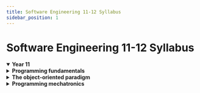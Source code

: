 ```yaml
---
title: Software Engineering 11-12 Syllabus
sidebar_position: 1
---
```

# Software Engineering 11-12 Syllabus
<details open>
<summary> <b>Year 11</b> </summary>  
<details>
<summary> <b> Programming fundamentals </b></summary>

## Programming fundamentals

### Software development

#### Explore fundamental software development steps used by programmers when designing software

Including:
- requirements definition
- determining specifications
- design
- development
- integration
- testing and debugging
- installation
- maintainance

#### Research and evaluate the prevalence and use of online code collaboration tools

### Designing algorithms

#### Apply computational thinking and algorithmic design by defining the key features of standard algorithms, including sequence, selection, iteration and identifying data that should be stored

#### Apply divide and conquer and backtracking as algorithmic design strategies

#### Develop structured algorithms using pseudocode and flowcharts, including the use of subprograms

#### Use modelling tools including structure charts, abstraction and refinement diagrams to support top-down and bottom-up design

#### Analyse the logic and structure of written algorithms

Including:
- determining inputs and outputs
- determining the purpose of the algorithm
- desk checking and peer checking
- determining connections of written algorithms to other subroutines or functions

#### Identify procedures and functions in an algorithm

#### Experiment with object-oriented programming, imperative, logic and functional programming paradigms

### Data for software engineering

#### Investigate the use of number systems for computing purposes, including binary, decimal and hexadecimal

#### Represent integers using two's compliment

#### Investigate standard data types

Including:
- char (character) and string
- Boolean
- real
- single precision floating point
- integer
- date and time

#### Create data dictionaries as a tool to describe data and data types, structure data, and record arrays

#### Use data structures of arrays, records, trees and sequential files

### Developing solutions with code

#### Apply skills in computational thinking and programming to develop a software solution

Including:
- converting an algorithm into code
- using control structures
- using data structures
- using standard modules
- creating relevant subprograms that incorporate parameter passing

#### Impliment data structures that support data storage

Including:
- single and multidimensional arrays
- lists
- trees
- stacks
- hash tables

#### Compare the execution of the Waterfall and Agile project management models as applied to software development

#### Test and evaluate solutions, condsidering key aspects including functionality, performance, readability of code, quality of documentation

#### Use debugging tools

Including:
- breakpoints
- single line stepping
- watches
- interfaces between functions
- debugging output statements
- debugging software available in an integrated development environment (IDE)

#### Determine sets of suitable test data

Including:
- boundary values
- path coverage
- faulty and abnormal data

#### Determine typical errors experienced when developing code, including syntax, logic and runtime, and explain their likely causes
</details>
<details>
<summary><b>The object-oriented paradigm</b></summary>

## The object-oriented paradigm 

### Understanding OOP

#### Apply the key features of an object-oriented programming (OOP) language

Including:
- objects
- classes
- encapsulation
- abstraction
- inheritance
- generalisation
- polymorphism

#### Compare procedural programming with OOP

#### Use data flow diagrams, structure charts and class diagrams to represent a system

#### Describe the process of design used to develop code in an OOP language

Including:
- task definition
- top-down and bottom-up
- facade pattern
- agility

#### Assess the effectiveness of programming code developed to implement an algorithm

#### Investigate how OOP languages handle message-passing between objects

#### Explain code optimisation in software engineering

#### Outline the features of OOP that support collaborative code development

Including:
- consistency
- code commenting
- version control
- feedback

### Programming in OOP

#### Design and implement computer programs involving branching, iteration and functions in an OOP language for an identified need or opportunity

#### Implement and modify OOP programming code

Including:
- clear and uncluttered mainline
- one logical task per subroutine
- use of stubs
- use of control structures and data structures
- ease of maintenance
- version control
- regular backup

#### Apply methodologies to test and evaluate code

Including:
- unit, subsystem and system testing
- black, white and grey box testing
- quality assurance

</details>
<details>
<summary><b>Programming mechatronics</b></summary>

## Programming mechatronics

### Understanding mechatronic hardware and software

#### Outline applications of mechatronic systems in a variety of specialised fields

#### Identify the hardware requirements to run a program and the effect on code development

Including:
- assessing the relationship of microcontrollers and the central processing unit (CPU)
- the influence of instruction set and opcodes
- the use of address and data registers

#### Identify and describe a range of sensors, actuators and end effectors/manipulators within existing mechatronic systems

Including:
- motion sensors
- light level sensors
- hydraulic actuators
- robotic grippers

#### Use different types of data and understand how it is obtained and processed in a mechatronic system, including diagnostic data and data used for optimisation

#### Experiment with software to control interactions and dependencies within mechatronic systems

Including:
- motion constraints
- degrees of freedom
- combination of subsystems
</details>
</details>